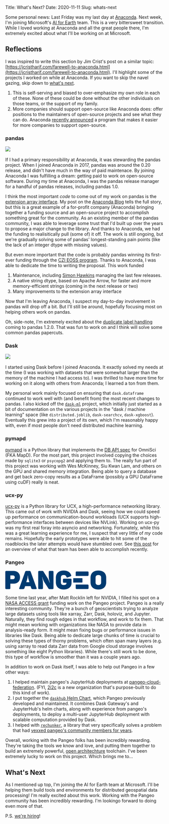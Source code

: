Title: What's Next?
Date: 2020-11-11
Slug: whats-next

Some personal news: Last Friday was my last day at [Anaconda].
Next week, I'm joining Microsoft's [AI for Earth] team. This is a very bittersweet transition. While I loved working at Anaconda and all the great people there, I'm extremely excited about what I'll be working on at Microsoft.

## Reflections

I was inspired to write this section by Jim Crist's post on a similar topic: [https://jcristharif.com/farewell-to-anaconda.html](https://jcristharif.com/farewell-to-anaconda.html).
I'll highlight some of the projects I worked on while at Anaconda. If you want to skip the navel gazing, skip down to [what's next](#whats-next).

1. This is self-serving and biased to over-emphasize my own role in each of these. None of these could be done without the other individuals on those teams, or the support of my family.
2. More companies should support open-source like Anaconda does: offer positions to the maintainers of open-source projects and see what they can do. Anaconda [recently announced](https://www.anaconda.com/blog/sustaining-the-open-source-ds-ml-ecosystem-with-the-anaconda-dividend-program) a program that makes it easier for more companies to support open-source.

### pandas

<img src="https://pandas.pydata.org/static/img/pandas.svg"/>

If I had a primary responsibility at Anaconda, it was stewarding the pandas project. When I joined Anaconda in 2017, pandas was around the 0.20 release, and didn't have much in the way of paid maintenace. By joining Anaconda I was fulfilling a dream: getting paid to work on open-source software. During my time at Anaconda, I was the pandas release manager for a handful of pandas releases, including pandas 1.0.

I think the most important *code* to come out of my work on pandas is the [extension array interface](https://pandas.pydata.org/pandas-docs/stable/development/extending.html). My post on the [Anaconda Blog](https://www.anaconda.com/blog/cyberpandas-extending-pandas-with-richer-types) tells the full story, but this is a great example of a for-profit company (Anaconda) bringing together a funding source and an open-source project to accomplish something great for the community. As an existing member of the pandas community, I was able to leverage some trust that I'd built up over the years to propose a major change to the library. And thanks to Anaconda, we had the funding to realisitically pull (some of) it off. The work is still ongoing, but we're gradually solving some of pandas' longest-standing pain points (like the lack of an integer dtype with missing values). 

But even more important that the code is probably pandas winning its first-ever funding through the [CZI EOSS program](https://chanzuckerberg.com/eoss/). Thanks to Anaconda, I was able to dedicate the time to writing the proposal. This work funded

1. Maintenance, including [Simon Hawkins](https://github.com/simonjayhawkins) managing the last few releases.
2. A native string dtype, based on Apache Arrow, for faster and more memory-efficient strings (coming in the next release or two)
3. Many improvements to the extension array interface

Now that I'm leaving Anaconda, I suspect my day-to-day involvement in pandas will drop off a bit. But I'll still be around, hopefully focusing most on helping others work on pandas.

Oh, side-note, I'm extremely excited about the [duplicate label handling](https://pandas.pydata.org/docs/dev/user_guide/duplicates.html) coming to pandas 1.2.0. That was fun to work on and I think will solve some common pandas papercuts.

### Dask

<img src="https://docs.dask.org/en/latest/_images/dask_horizontal.svg"/>

I started using Dask before I joined Anaconda. It exactly solved my needs at the time (I was working with datasets that were somewhat larger
than the memory of the machine I had access to). I was thrilled to have more time for working on it along with others from Anaconda; I learned a ton from them.

My personal work mainly focused on ensuring that `dask.dataframe` continued to work well with (and benefit from) the most recent changes to pandas. I also kicked off the [`dask-ml`](http://ml.dask.org) project, which initially just started as a bit of documentation on the various projects in the "dask / machine learning" space (like `distributed.joblib`, `dask-searchcv`, `dask-xgboost`). Eventually this grew into a project of its own, which I'm reasonably happy with, even if most people don't need distributed machine learning.

### pymapd

[pymapd](https://github.com/omnisci/pymapd) is a Python library that implements the [DB API spec](https://www.python.org/dev/peps/pep-0249/) for OmniSci (FKA MapD). For the most part, this project involved copying the choices made by `sqlite3` or `psycopg2` and applying them to. The really fun part of this project was working with Wes McKinney, Siu Kwan Lam, and others on the GPU and shared memory integration. Being able to query a database and get back zero-copy results as a DataFrame (possibly a GPU DataFrame using cuDF) really is neat.

### ucx-py

[ucx-py](https://github.com/rapidsai/ucx-py) is a Python library for UCX, a high-performance networking library. This came out of work with NVIDIA and Dask, seeing how we could speed up performance on communication-bound workloads (UCX supports high-performance interfaces between devices like NVLink). Working on ucx-py was my first real foray into asyncio and networking. Fortunately, while this was a great learning experience for me, I suspect that very little of *my* code remains. Hopefully the early prototypes were able to hit some of the roadblocks the later attempts would have stumbled over. See [this post](https://medium.com/rapids-ai/high-performance-python-communication-with-ucx-py-221ac9623a6a) for an overview of what that team has been able to accomplish recently.

### Pangeo

<img src="https://raw.githubusercontent.com/pangeo-data/pangeo/3b2f9de1bc74625490684204a8431037e00a9ba1/docs/_static/pangeo_simple_logo.svg"/>

Some time last year, after Matt Rocklin left for NVIDIA, I filled his spot on a [NASA ACCESS grant](https://github.com/pangeo-data/nasa-access-17) funding work on the Pangeo project. Pangeo is a really interesting community. They're a bunch of geoscientists trying to analyze large datasets using tools like xarray, Zarr, Dask, holoviz, and Jupyter. Naturally, they find rough edges in that workflow, and work to fix them. That might mean working with organizations like NASA to provide data in analysis-ready form. It might mean fixing bugs or performance issues in libraries like Dask. Being able to dedicate large chunks of time is crucial to solving these types of thorny problems, which often span many layers (e.g. using xarray to read data Zarr data from Google cloud storage involves something like eight Python libraries). While there's still work to be done, this type of workflow is smoother than it was a couple years ago.

In addition to work on Dask itself, I was able to help out Pangeo in a few other ways:

1. I helped maintain pangeo's JupyterHub deployments at [pangeo-cloud-federation](https://github.com/pangeo-data/pangeo-cloud-federation). (FYI, [2i2c](https://2i2c.org) is a new organization that's purpose-built to do this kind of work).
2. I put together the [`daskhub` Helm Chart](https://github.com/dask/helm-chart/blob/master/daskhub/README.md), which Pangeo previously developed and maintained. It combines Dask Gateway's and JupyterHub's helm charts, along with experience from pangeo's deployments, to deploy a multi-user JupyterHub deployment with scalable computation provided by Dask.
3. I helped with [`rechunker`](http://rechunker.readthedocs.io), a library that very specifically solves a problem that had [vexxed pangeo's community members for years](https://discourse.pangeo.io/t/best-practices-to-go-from-1000s-of-netcdf-files-to-analyses-on-a-hpc-cluster/588).

Overall, working with the Pangeo folks has been incredibly rewarding. They're taking the tools we know and love, and putting them together to build an extremely powerful, [open architechture](https://medium.com/pangeo/closed-platforms-vs-open-architectures-for-cloud-native-earth-system-analytics-1ad88708ebb6) toolchain. I've been extremely lucky to work on this project. Which brings me to...

<h2 id=whats-next>What's Next</h2>

As I mentioned up top, I'm joining the AI for Earth team at Microsoft. I'll be helping them build tools and environments for distributed geospatial data processing! I'm really excited about this work. Working with the Pangeo community has been incredibly rewarding. I'm lookingo forward to doing even more of that.

P.S. [we're hiring](https://careers.microsoft.com/us/en/job/876975/Senior-Geospatial-Applications-Engineer-AI-for-Earth)!

[Anaconda]: https://www.anaconda.com
[AI for Earth]: https://www.microsoft.com/en-us/ai/ai-for-earth
